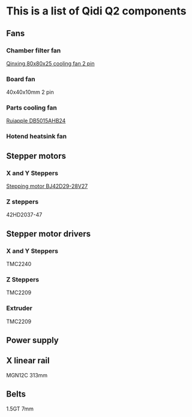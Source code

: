 # This is a list of Qidi Q2 components

## Fans

### Chamber filter fan

[Qinxing 80x80x25 cooling fan 2 pin](https://alexnld.com/product/av-8025m24b-dc-24v-brushless-cooling-fan-for-diy-black/) 

### Board fan

40x40x10mm 2 pin

### Parts cooling fan

[Ruiapple DB5015AHB24](https://ruiapple-fan.com/Dc-Blower-Fans/DB-5015A.html)

### Hotend heatsink fan

## Stepper motors

### X and Y Steppers

[Stepping motor BJ42D29-28V27](https://en.kelimotor.com/applist_detail/97.html)

### Z steppers

42HD2037-47

## Stepper motor drivers

### X and Y Steppers

TMC2240

### Z Steppers

TMC2209

### Extruder 

TMC2209

## Power supply

## X linear rail

MGN12C 313mm

## Belts

1.5GT 7mm
